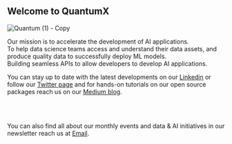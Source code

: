 ## Welcome to QuantumX 

![Quantum (1) - Copy](https://github.com/quantum-intelligence-africa/.github/assets/88959075/b6a0caca-2f18-43a2-b305-e64d9c2057c3)


Our mission is to accelerate the development of AI applications. <br/> 
    To help data science teams access and understand their data assets, and produce quality data to successfully deploy ML models. <br/>
    Building seamless APIs to allow developers to develop AI applications.
    
You can stay up to date with the latest developments on our [Linkedin](https://www.linkedin.com/company/quantum-intelligence-africa/)  or follow our [Twitter page](https://twitter.com/Q__Intelligence) and for hands-on tutorials on our open source packages reach us on our [Medium blog](https://medium.com/@mgasalucas).

<br/><br/>

You can also find all about our monthly events and data & AI initiatives in our newsletter reach us at [Email](mailto:mgasa@quantumintelligence.co.tz).
